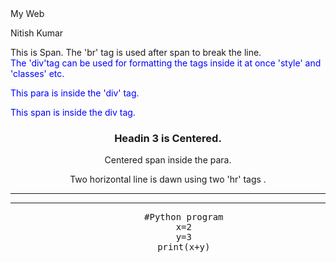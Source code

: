 <html>
  <head>My Web</head>
  <body>
    <p> Nitish Kumar</p>
    <span> This is Span. </span>
    <span>The 'br' tag is used after span to break the line. </span>
  <div style="color:blue;">
    The 'div'tag can be used for formatting the tags inside it at once 'style' and 'classes' etc. 
    <p>This para is inside the 'div' tag. </p>
    <span> This span is inside the div tag. </span>
    </br>
  </div>
  <center>
    <h3> Headin 3 is Centered. </h3>
    <p><span> Centered span inside the para.</span></p>
    Two horizontal line is dawn using two 'hr' tags .
    <hr/>
    <hr>
    <pre>
      #Python program
      x=2
      y=3
      print(x+y)
    </pre>
  </center>
  </body>

</html>
